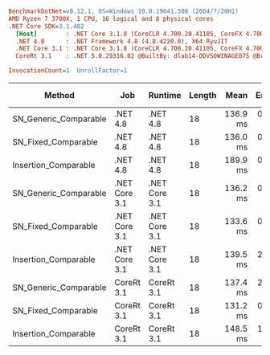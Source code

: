 ``` ini

BenchmarkDotNet=v0.12.1, OS=Windows 10.0.19041.508 (2004/?/20H1)
AMD Ryzen 7 3700X, 1 CPU, 16 logical and 8 physical cores
.NET Core SDK=3.1.402
  [Host]        : .NET Core 3.1.8 (CoreCLR 4.700.20.41105, CoreFX 4.700.20.41903), X64 RyuJIT
  .NET 4.8      : .NET Framework 4.8 (4.8.4220.0), X64 RyuJIT
  .NET Core 3.1 : .NET Core 3.1.8 (CoreCLR 4.700.20.41105, CoreFX 4.700.20.41903), X64 RyuJIT
  CoreRt 3.1    : .NET 5.0.29316.02 @BuiltBy: dlab14-DDVSOWINAGE075 @Branch: master @Commit: 40be8b7e2598b2ccb827fd90cd30c0e2d4496941, X64 AOT

InvocationCount=1  UnrollFactor=1  

```
|                Method |           Job |       Runtime | Length |     Mean |   Error |  StdDev | Gen 0 | Gen 1 | Gen 2 | Allocated |
|---------------------- |-------------- |-------------- |------- |---------:|--------:|--------:|------:|------:|------:|----------:|
| SN_Generic_Comparable |      .NET 4.8 |      .NET 4.8 |     18 | 136.9 ms | 0.23 ms | 0.19 ms |     - |     - |     - |         - |
|   SN_Fixed_Comparable |      .NET 4.8 |      .NET 4.8 |     18 | 136.0 ms | 0.44 ms | 0.41 ms |     - |     - |     - |         - |
|  Insertion_Comparable |      .NET 4.8 |      .NET 4.8 |     18 | 189.9 ms | 0.24 ms | 0.20 ms |     - |     - |     - |         - |
| SN_Generic_Comparable | .NET Core 3.1 | .NET Core 3.1 |     18 | 136.2 ms | 0.68 ms | 0.61 ms |     - |     - |     - |         - |
|   SN_Fixed_Comparable | .NET Core 3.1 | .NET Core 3.1 |     18 | 133.6 ms | 0.61 ms | 0.51 ms |     - |     - |     - |         - |
|  Insertion_Comparable | .NET Core 3.1 | .NET Core 3.1 |     18 | 139.5 ms | 2.00 ms | 1.77 ms |     - |     - |     - |         - |
| SN_Generic_Comparable |    CoreRt 3.1 |    CoreRt 3.1 |     18 | 137.4 ms | 2.60 ms | 2.55 ms |     - |     - |     - |         - |
|   SN_Fixed_Comparable |    CoreRt 3.1 |    CoreRt 3.1 |     18 | 131.2 ms | 0.22 ms | 0.20 ms |     - |     - |     - |         - |
|  Insertion_Comparable |    CoreRt 3.1 |    CoreRt 3.1 |     18 | 148.5 ms | 1.74 ms | 1.63 ms |     - |     - |     - |         - |
